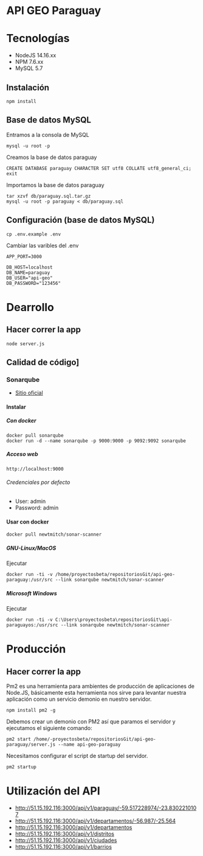 # API GEO Paraguay

# Tecnologías

- NodeJS 14.16.xx
- NPM 7.6.xx
- MySQL 5.7

## Instalación
    npm install

## Base de datos MySQL
Entramos a la consola de MySQL

    mysql -u root -p

Creamos la base de datos paraguay

    CREATE DATABASE paraguay CHARACTER SET utf8 COLLATE utf8_general_ci;
    exit

Importamos la base de datos paraguay

    tar xzvf db/paraguay.sql.tar.gz
    mysql -u root -p paraguay < db/paraguay.sql

## Configuración (base de datos MySQL)

```
cp .env.example .env
```

Cambiar las varibles del .env
    
    APP_PORT=3000
    
    DB_HOST=localhost
    DB_NAME=paraguay
    DB_USER="api-geo"
    DB_PASSWORD="123456"

# Dearrollo

## Hacer correr la app

```
node server.js
```

## Calidad de código]

### Sonarqube

- [Sitio oficial](https://www.sonarqube.org/)

#### Instalar

##### Con docker

```
docker pull sonarqube
docker run -d --name sonarqube -p 9000:9000 -p 9092:9092 sonarqube
```

##### Acceso web

```
http://localhost:9000
```

###### Credenciales por defecto

- User: admin
- Password: admin

#### Usar con docker

```
docker pull newtmitch/sonar-scanner

```

##### GNU-Linux/MacOS

Ejecutar

```
docker run -ti -v /home/proyectosbeta/repositoriosGit/api-geo-paraguay:/usr/src --link sonarqube newtmitch/sonar-scanner
```

##### Microsoft Windows

Ejecutar

```
docker run -ti -v C:\Users\proyectosbeta\repositoriosGit\api-paraguayos:/usr/src --link sonarqube newtmitch/sonar-scanner
```

# Producción

## Hacer correr la app
Pm2 es una herramienta para ambientes de producción de aplicaciones de Node.JS, básicamente esta herramienta nos sirve para levantar nuestra aplicación como un servicio demonio en nuestro servidor.
    
    npm install pm2 -g

Debemos crear un demonio con PM2 así que paramos el servidor y ejecutamos el siguiente comando:
    
    pm2 start /home/-proyectosbeta/repositoriosGit/api-geo-paraguay/server.js --name api-geo-paraguay

Necesitamos configurar el script de startup del servidor.
    
    pm2 startup



# Utilización del API
* http://51.15.192.116:3000/api/v1/paraguay/-59.517228974/-23.8302210107
* http://51.15.192.116:3000/api/v1/departamentos/-56.987/-25.564
* http://51.15.192.116:3000/api/v1/departamentos
* http://51.15.192.116:3000/api/v1/distritos
* http://51.15.192.116:3000/api/v1/ciudades
* http://51.15.192.116:3000/api/v1/barrios
